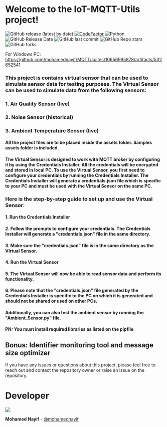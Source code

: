 # Welcome to the IoT-MQTT-Utils project!

![GitHub release (latest by date)](https://img.shields.io/github/v/release/mohamednayif/MQTT)
[![CodeFactor](https://www.codefactor.io/repository/github/mohamednayif/MQTT/badge)](https://www.codefactor.io/repository/github/mohamednayif/MQTT)
![Python](https://img.shields.io/badge/python-v3.11%2B-blue)
![GitHub Release Date](https://img.shields.io/github/release-date/mohamednayif/MQTT?logo=github)
![GitHub last commit](https://img.shields.io/github/last-commit/mohamednayif/MQTT?logo=github)
![GitHub Repo stars](https://img.shields.io/github/stars/mohamednayif/MQTT?style=social)
![GitHub forks](https://img.shields.io/github/forks/mohamednayif/MQTT?style=social)

For Windows PC: https://github.com/mohamednayif/MQTT/suites/10656995878/artifacts/532652541

### This project is contains virtual sensor that can be used to simulate sensor data for testing purposes. The Virtual Sensor can be used to simulate data from the following sensors:
### 1. Air Quality Sensor (live)
### 2. Noise Sensor (historical)
### 3. Ambient Temperature Sensor (live)

#### All the project files are to be placed inside the assets folder. Samples assets folder is included.

#### The Virtual Sensor is designed to work with MQTT broker by configuring it by using the Credentials Installer. All the credentials will be encrypted and stored in local PC. To use the Virtual Sensor, you first need to configure your credentials by running the Credentials Installer. The Credentials Installer will generate a credentials.json file which is specific to your PC and must be used with the Virtual Sensor on the same PC.

### Here is the step-by-step guide to set up and use the Virtual Sensor:

#### 1. Run the Credentials Installer
#### 2. Follow the prompts to configure your credentials. The Credentials Installer will generate a "credentials.json" file in the same directory.
#### 3. Make sure the "credentials.json" file is in the same directory as the Virtual Sensor.
#### 4. Run the Virtual Sensor
#### 5. The Virtual Sensor will now be able to read sensor data and perform its functionality.
#### 6. Please note that the "credentials.json" file generated by the Credentials Installer is specific to the PC on which it is generated and should not be shared or used on other PCs.

#### Additionally, you can also test the ambient sensor by running the "Ambient_Sensor.py" file.

#### PN: You must install required libraries as listed on the pipfile

## Bonus: Identifier monitoring tool and message size optimizer

If you have any issues or questions about this project, please feel free to reach out and contact the repository owner or raise an issue on the repository.

# Developer

<a href="https://github.com/mohamednayif/">
  <img src="https://contrib.rocks/image?repo=mohamednayif/MQTT" />
</a>


**Mohamed Nayif** - [@mohamednayif](https://github.com/mohamednayif/)